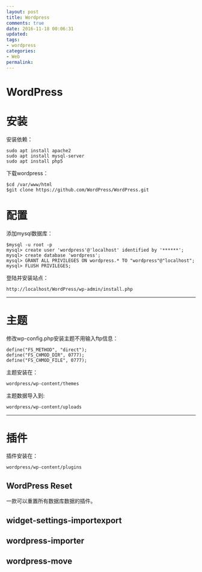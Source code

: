 ```yaml
---
layout: post
title: Wordpress
comments: true
date: 2016-11-18 00:06:31
updated:
tags:
- wordpress
categories:
- Web
permalink:
---
```


# WordPress

# 安装

安装依赖：

    sudo apt install apache2
    sudo apt install mysql-server
    sudo apt install php5

下载wordpress：

    $cd /var/www/html
    $git clone https://github.com/WordPress/WordPress.git

# 配置

添加mysql数据库：

    $mysql -u root -p
    mysql> create user 'wordpress'@'localhost' identified by '******';
    mysql> create database 'wordpress';
    mysql> GRANT ALL PRIVILEGES ON wordpress.* TO "wordpress"@"localhost";
    mysql> FLUSH PRIVILEGES;

登陆并安装站点：

    http://localhost/WordPress/wp-admin/install.php

***

# 主题

修改wp-config.php安装主题不用输入ftp信息：

    define("FS_METHOD", "direct");
    define("FS_CHMOD_DIR", 0777);
    define("FS_CHMOD_FILE", 0777);

主题安装在：

    wordpress/wp-content/themes

主题数据导入到:

    wordpress/wp-content/uploads

***

# 插件

插件安装在：

    wordpress/wp-content/plugins

## WordPress Reset

一款可以重置所有数据库数据的插件。

## widget-settings-importexport

## wordpress-importer

## wordpress-move
